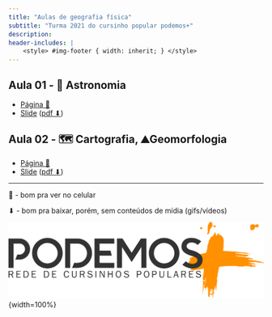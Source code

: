```yaml
---
title: "Aulas de geografia física"
subtitle: "Turma 2021 do cursinho popular podemos+"
description: 
header-includes: |
    <style> #img-footer { width: inherit; } </style>
---
```



## Aula 01 - 🔭 Astronomia

- [Página 📲](aulas/aula01/aula01.html)
- [Slide](aulas/aula01/aula01-slide.html) ([pdf ⬇](aulas/aula01/aula01-slide.pdf))

## Aula 02 - 🗺️ Cartografia️, ⛰️Geomorfologia

- [Página 📲](aulas/aula02/aula02.html)
- [Slide](aulas/aula02/aula02-slide.html) ([pdf ⬇](aulas/aula02/aula02-slide.pdf))

---

📲 - bom pra ver no celular

⬇ - bom pra baixar, porém, sem conteúdos de mídia (gifs/vídeos)

![](assets/podemosmais8.png){width=100%}